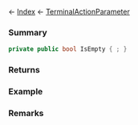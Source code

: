 ← [Index](Api-Index) ← [TerminalActionParameter](Sandbox.ModAPI.Ingame.TerminalActionParameter)

### Summary

```csharp
private public bool IsEmpty { ; }
```

### Returns

### Example

### Remarks

